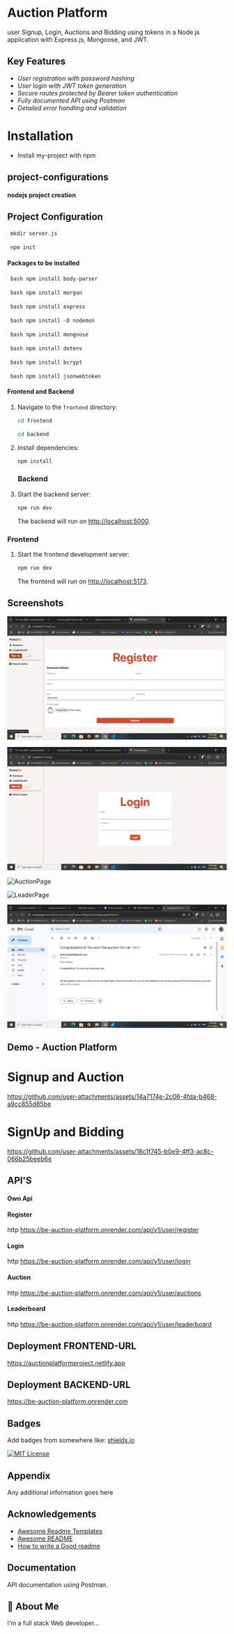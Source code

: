 
# Auction Platform
   
user Signup, Login, Auctions and Bidding using tokens in a Node.js application with Express.js, Mongoose, and JWT.

## Key Features

- *User registration with password hashing* 
- *User login with JWT token generation* 
- *Secure routes protected by Bearer token authentication* 
- *Fully documented API using Postman* 
- *Detailed error handling and validation*

# Installation

- Install my-project with npm

## project-configurations

#### nodejs project creation

## Project Configuration
     mkdir server.js
     
     npm init


#### Packages to be installed
     bash npm install body-parser

     bash npm install morgan

     bash npm install express

     bash npm install -D nodemon

     bash npm install mongoose 

     bash npm install dotenv

     bash npm install bcrypt

     bash npm install jsonwebtoken


#### Frontend and Backend

1. Navigate to the `frontend` directory:

    ```bash
    cd frontend
    ```

    ```bash
    cd backend
    ```

2. Install dependencies:

    ```bash
    npm install
    ```

    ### Backend

1. Start the backend server:

    ```bash
    npm run dev
    ```

    The backend will run on [http://localhost:5000](http://localhost:5000).

### Frontend

1. Start the frontend development server:

    ```bash
    npm run dev
    ```
    The frontend will run on [http://localhost:5173](http://localhost:5173).


  
## Screenshots

![Signup](https://github.com/Atchayavijay/FE-Auction-Platform/blob/main/Result%20SS/Register.png)

![Login](https://github.com/Atchayavijay/FE-Auction-Platform/blob/main/Result%20SS/Login.png)

![AuctionPage](https://github.com/user-attachments/assets/0fba7860-4dd3-4904-872a-3f144231aa8d)

![LeaderPage](https://github.com/user-attachments/assets/41bdf55c-9190-4a24-b875-6f975100b894)

![Winner Email Message](https://github.com/Atchayavijay/FE-Auction-Platform/blob/main/Result%20SS/Email%20Msg.png)


## Demo - Auction Platform

# Signup and Auction

https://github.com/user-attachments/assets/14a7174e-2c06-4fda-b468-a9cc855d85be

# SignUp and Bidding

https://github.com/user-attachments/assets/18c1f745-b0e9-4ff3-ac8c-066b25beeb6e


## API'S


#### Own Api
#### Register
http
https://be-auction-platform.onrender.com/api/v1/user/register

#### Login
http
https://be-auction-platform.onrender.com/api/v1/user/login

#### Auction
http
https://be-auction-platform.onrender.com/api/v1/user/auctions

#### Leaderboard
http
https://be-auction-platform.onrender.com/api/v1/user/leaderboard



## Deployment FRONTEND-URL

https://auctionplatformproject.netlify.app

## Deployment BACKEND-URL

https://be-auction-platform.onrender.com


## Badges

Add badges from somewhere like: [shields.io](https://shields.io/)

[![MIT License](https://img.shields.io/badge/License-MIT-green.svg)](https://choosealicense.com/licenses/mit/)


## Appendix

Any additional information goes here


## Acknowledgements

 - [Awesome Readme Templates](https://awesomeopensource.com/project/elangosundar/awesome-README-templates)
 - [Awesome README](https://github.com/matiassingers/awesome-readme)
 - [How to write a Good readme](https://bulldogjob.com/news/449-how-to-write-a-good-readme-for-your-github-project)




## Documentation

 API documentation using Postman.


## 🚀 About Me
I'm a full stack Web developer...
